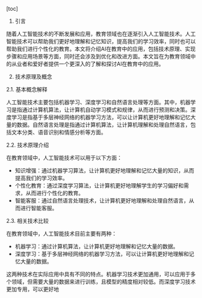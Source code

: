 
[toc]                    
                
                
1. 引言

随着人工智能技术的不断发展和应用，教育领域也在逐渐引入人工智能技术。人工智能技术可以帮助我们更好地理解和记忆知识，提高我们的学习效率，同时也可以帮助我们进行个性化的教育。本文将介绍AI在教育中的应用，包括技术原理、实现步骤和应用场景等方面，同时还会涉及到优化和改进方面。本文旨在为教育领域中的从业者和爱好者提供一个更深入的了解和探讨AI在教育中的应用。

2. 技术原理及概念

2.1. 基本概念解释

人工智能技术主要包括机器学习、深度学习和自然语言处理等方面。其中，机器学习是指通过计算机算法，让计算机自动学习模式和规律，从而进行预测和决策。深度学习是指基于多层神经网络的机器学习方法，可以让计算机更好地理解和记忆大量的数据。自然语言处理是指通过计算机算法，让计算机理解和处理自然语言，包括文本分类、语音识别和情感分析等方面。

2.2. 技术原理介绍

在教育领域中，人工智能技术可以用于以下方面：

- 知识增强：通过机器学习算法，让计算机更好地理解和记忆大量的知识，从而提高我们的学习效率。
- 个性化教育：通过深度学习算法，让计算机更好地理解学生的学习偏好和需求，从而进行个性化的教育。
- 智能客服：通过自然语言处理技术，让计算机更好地理解和处理自然语言，从而进行智能客服。

2.3. 相关技术比较

在教育领域中，人工智能技术目前主要有两种：

- 机器学习：通过计算机算法，让计算机更好地理解和记忆大量的数据。
- 深度学习：基于多层神经网络的机器学习方法，可以让计算机更好地理解和记忆大量的数据。

这两种技术在实际应用中具有不同的特点。机器学习技术更加通用，可以应用于多个领域，但需要大量的数据来进行训练，且模型的精度相对较低。而深度学习技术更加专用，可以更好地

